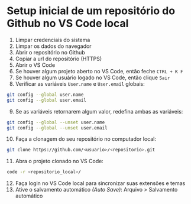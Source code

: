 # Setup inicial de um repositório do Github no VS Code local

1. Limpar credenciais do sistema
2. Limpar os dados do navegador
3. Abrir o repositório no Github
4. Copiar a url do repositório (HTTPS)
5. Abrir o VS Code
6. Se houver algum projeto aberto no VS Code, então feche `CTRL + K F`
7. Se houver algum usuário logado no VS Code, então clique `Sair`
8. Verificar as variáveis `User.name` e `User.email` globais: 
~~~bash
git config --global user.name
git config --global user.email
~~~
9. Se as variáveis retornarem algum valor, redefina ambas as variáveis:
~~~bash
git config --global --unset user.name
git config --global --unset user.email
~~~
10. Faça a clonagem do seu repositório no computador local:
~~~bash
git clone https://github.com/<usuario>/<repositorio>.git
~~~
11. Abra o projeto clonado no VS Code:
~~~bash
code -r <repositorio_local>/
~~~
12. Faça login no VS Code local para sincronizar suas extensões e temas
13. Ative o salvamento automático _(Auto Save)_: Arquivo > Salvamento automático